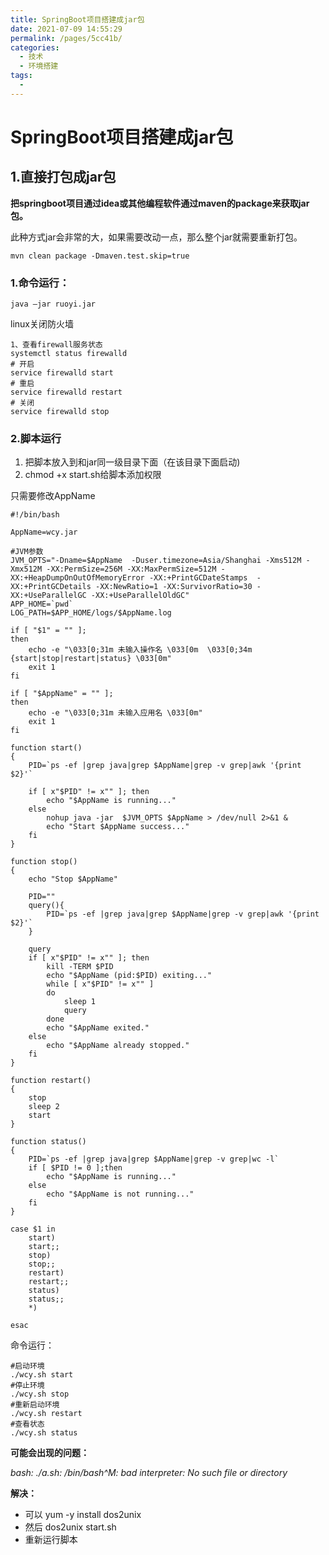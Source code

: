 ```yaml
---
title: SpringBoot项目搭建成jar包
date: 2021-07-09 14:55:29
permalink: /pages/5cc41b/
categories:
  - 技术
  - 环境搭建
tags:
  - 
---
```

# SpringBoot项目搭建成jar包

## 1.直接打包成jar包

**把springboot项目通过idea或其他编程软件通过maven的package来获取jar包。**

此种方式jar会非常的大，如果需要改动一点，那么整个jar就需要重新打包。

```shell
mvn clean package -Dmaven.test.skip=true
```

### **1.命令运行：**

```shell
java –jar ruoyi.jar
```

linux关闭防火墙

```
1、查看firewall服务状态
systemctl status firewalld
# 开启
service firewalld start
# 重启
service firewalld restart
# 关闭
service firewalld stop
```

### **2.脚本运行**

1. 把脚本放入到和jar同一级目录下面（在该目录下面启动)
2. chmod +x start.sh给脚本添加权限

只需要修改AppName

```shell
#!/bin/bash

AppName=wcy.jar

#JVM参数
JVM_OPTS="-Dname=$AppName  -Duser.timezone=Asia/Shanghai -Xms512M -Xmx512M -XX:PermSize=256M -XX:MaxPermSize=512M -XX:+HeapDumpOnOutOfMemoryError -XX:+PrintGCDateStamps  -XX:+PrintGCDetails -XX:NewRatio=1 -XX:SurvivorRatio=30 -XX:+UseParallelGC -XX:+UseParallelOldGC"
APP_HOME=`pwd`
LOG_PATH=$APP_HOME/logs/$AppName.log

if [ "$1" = "" ];
then
    echo -e "\033[0;31m 未输入操作名 \033[0m  \033[0;34m {start|stop|restart|status} \033[0m"
    exit 1
fi

if [ "$AppName" = "" ];
then
    echo -e "\033[0;31m 未输入应用名 \033[0m"
    exit 1
fi

function start()
{
    PID=`ps -ef |grep java|grep $AppName|grep -v grep|awk '{print $2}'`

	if [ x"$PID" != x"" ]; then
	    echo "$AppName is running..."
	else
		nohup java -jar  $JVM_OPTS $AppName > /dev/null 2>&1 &
		echo "Start $AppName success..."
	fi
}

function stop()
{
    echo "Stop $AppName"
	
	PID=""
	query(){
		PID=`ps -ef |grep java|grep $AppName|grep -v grep|awk '{print $2}'`
	}

	query
	if [ x"$PID" != x"" ]; then
		kill -TERM $PID
		echo "$AppName (pid:$PID) exiting..."
		while [ x"$PID" != x"" ]
		do
			sleep 1
			query
		done
		echo "$AppName exited."
	else
		echo "$AppName already stopped."
	fi
}

function restart()
{
    stop
    sleep 2
    start
}

function status()
{
    PID=`ps -ef |grep java|grep $AppName|grep -v grep|wc -l`
    if [ $PID != 0 ];then
        echo "$AppName is running..."
    else
        echo "$AppName is not running..."
    fi
}

case $1 in
    start)
    start;;
    stop)
    stop;;
    restart)
    restart;;
    status)
    status;;
    *)

esac

```

命令运行：

```
#启动环境
./wcy.sh start
#停止环境
./wcy.sh stop
#重新启动环境
./wcy.sh restart
#查看状态
./wcy.sh status
```

**可能会出现的问题：**

*bash: ./a.sh: /bin/bash^M: bad interpreter: No such file or directory*

**解决：**

- 可以 yum -y install dos2unix
- 然后 dos2unix start.sh
- 重新运行脚本